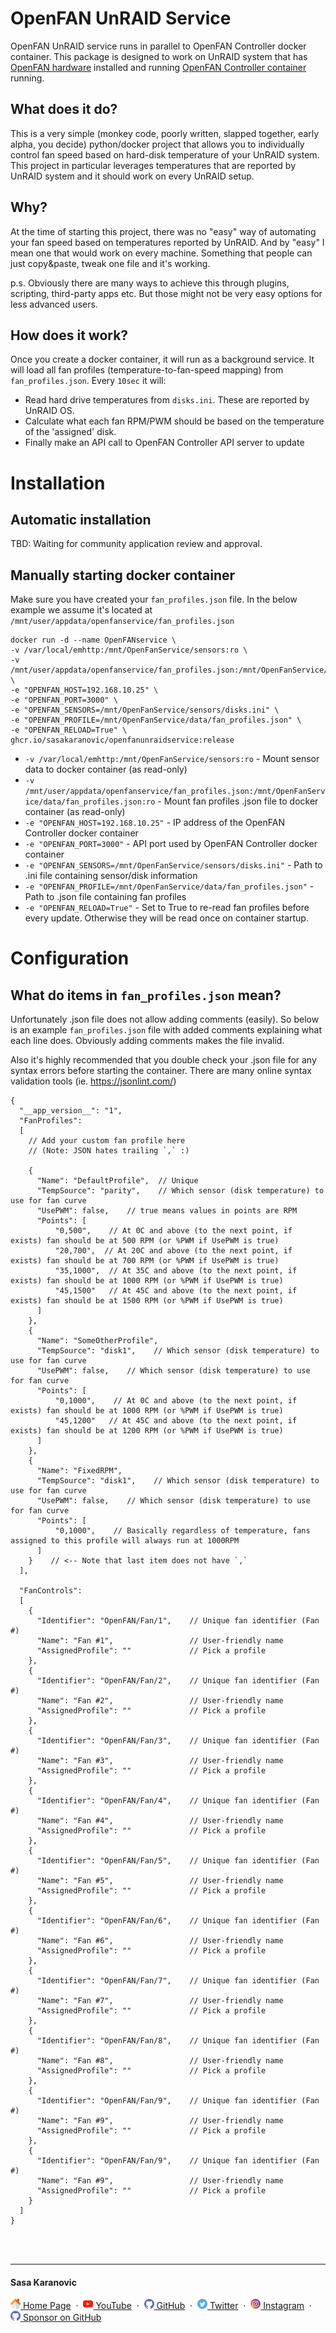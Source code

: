 # OpenFAN UnRAID Service

OpenFAN UnRAID service runs in parallel to OpenFAN Controller docker container.
This package is designed to work on UnRAID system that has [OpenFAN hardware](https://shop.sasakaranovic.com/products/openfan-pc-fan-controller) installed and running [OpenFAN Controller container](https://unraid.net/community/apps?q=OpenFanController#r) running.


## What does it do?

This is a very simple (monkey code, poorly written, slapped together, early alpha, you decide) python/docker project that allows you to individually control fan speed based on hard-disk temperature of your UnRAID system.
This project in particular leverages temperatures that are reported by UnRAID system and it should work on every UnRAID setup.

## Why?

At the time of starting this project, there was no "easy" way of automating your fan speed based on temperatures reported by UnRAID.
And by "easy" I mean one that would work on every machine. Something that people can just copy&paste, tweak one file and it's working.

p.s. Obviously there are many ways to achieve this through plugins, scripting, third-party apps etc. But those might not be very easy options for less advanced users.


## How does it work?

Once you create a docker container, it will run as a background service.
It will load all fan profiles (temperature-to-fan-speed mapping) from `fan_profiles.json`.
Every `10sec` it will:
- Read hard drive temperatures from `disks.ini`. These are reported by UnRAID OS.
- Calculate what each fan RPM/PWM should be based on the temperature of the 'assigned' disk.
- Finally make an API call to OpenFAN Controller API server to update

# Installation

## Automatic installation

TBD: Waiting for community application review and approval.

## Manually starting docker container

Make sure you have created your `fan_profiles.json` file. In the below example we assume it's located at `/mnt/user/appdata/openfanservice/fan_profiles.json`

```
docker run -d --name OpenFANservice \
-v /var/local/emhttp:/mnt/OpenFanService/sensors:ro \
-v /mnt/user/appdata/openfanservice/fan_profiles.json:/mnt/OpenFanService/data/fan_profiles.json:ro \
-e "OPENFAN_HOST=192.168.10.25" \
-e "OPENFAN_PORT=3000" \
-e "OPENFAN_SENSORS=/mnt/OpenFanService/sensors/disks.ini" \
-e "OPENFAN_PROFILE=/mnt/OpenFanService/data/fan_profiles.json" \
-e "OPENFAN_RELOAD=True" \
ghcr.io/sasakaranovic/openfanunraidservice:release
```

- `-v /var/local/emhttp:/mnt/OpenFanService/sensors:ro` - Mount sensor data to docker container (as read-only)
- `-v /mnt/user/appdata/openfanservice/fan_profiles.json:/mnt/OpenFanService/data/fan_profiles.json:ro` - Mount fan profiles .json file to docker container (as read-only)
- `-e "OPENFAN_HOST=192.168.10.25"` - IP address of the OpenFAN Controller docker container
- `-e "OPENFAN_PORT=3000"` - API port used by OpenFAN Controller docker container
- `-e "OPENFAN_SENSORS=/mnt/OpenFanService/sensors/disks.ini"` - Path to .ini file containing sensor/disk information
- `-e "OPENFAN_PROFILE=/mnt/OpenFanService/data/fan_profiles.json"` - Path to .json file containing fan profiles
- `-e "OPENFAN_RELOAD=True"` - Set to True to re-read fan profiles before every update. Otherwise they will be read once on container startup.



# Configuration

## What do items in `fan_profiles.json` mean?

Unfortunately .json file does not allow adding comments (easily).
So below is an example `fan_profiles.json` file with added comments explaining what each line does.
Obviously adding comments makes the file invalid.

Also it's highly recommended that you double check your .json file for any syntax errors before starting the container.
There are many online syntax validation tools (ie. https://jsonlint.com/)


```
{
  "__app_version__": "1",
  "FanProfiles":
  [
    // Add your custom fan profile here
    // (Note: JSON hates trailing `,` :)

    {
      "Name": "DefaultProfile",  // Unique
      "TempSource": "parity",    // Which sensor (disk temperature) to use for fan curve
      "UsePWM": false,    // true means values in points are RPM
      "Points": [
          "0,500",    // At 0C and above (to the next point, if exists) fan should be at 500 RPM (or %PWM if UsePWM is true)
          "20,700",  // At 20C and above (to the next point, if exists) fan should be at 700 RPM (or %PWM if UsePWM is true)
          "35,1000",  // At 35C and above (to the next point, if exists) fan should be at 1000 RPM (or %PWM if UsePWM is true)
          "45,1500"   // At 45C and above (to the next point, if exists) fan should be at 1500 RPM (or %PWM if UsePWM is true)
      ]
    },
    {
      "Name": "SomeOtherProfile",
      "TempSource": "disk1",    // Which sensor (disk temperature) to use for fan curve
      "UsePWM": false,    // Which sensor (disk temperature) to use for fan curve
      "Points": [
          "0,1000",    // At 0C and above (to the next point, if exists) fan should be at 1000 RPM (or %PWM if UsePWM is true)
          "45,1200"   // At 45C and above (to the next point, if exists) fan should be at 1200 RPM (or %PWM if UsePWM is true)
      ]
    },
    {
      "Name": "FixedRPM",
      "TempSource": "disk1",    // Which sensor (disk temperature) to use for fan curve
      "UsePWM": false,    // Which sensor (disk temperature) to use for fan curve
      "Points": [
          "0,1000",    // Basically regardless of temperature, fans assigned to this profile will always run at 1000RPM
      ]
    }    // <-- Note that last item does not have `,`
  ],

  "FanControls":
  [
    {
      "Identifier": "OpenFAN/Fan/1",    // Unique fan identifier (Fan #)
      "Name": "Fan #1",                 // User-friendly name
      "AssignedProfile": ""             // Pick a profile
    },
    {
      "Identifier": "OpenFAN/Fan/2",    // Unique fan identifier (Fan #)
      "Name": "Fan #2",                 // User-friendly name
      "AssignedProfile": ""             // Pick a profile
    },
    {
      "Identifier": "OpenFAN/Fan/3",    // Unique fan identifier (Fan #)
      "Name": "Fan #3",                 // User-friendly name
      "AssignedProfile": ""             // Pick a profile
    },
    {
      "Identifier": "OpenFAN/Fan/4",    // Unique fan identifier (Fan #)
      "Name": "Fan #4",                 // User-friendly name
      "AssignedProfile": ""             // Pick a profile
    },
    {
      "Identifier": "OpenFAN/Fan/5",    // Unique fan identifier (Fan #)
      "Name": "Fan #5",                 // User-friendly name
      "AssignedProfile": ""             // Pick a profile
    },
    {
      "Identifier": "OpenFAN/Fan/6",    // Unique fan identifier (Fan #)
      "Name": "Fan #6",                 // User-friendly name
      "AssignedProfile": ""             // Pick a profile
    },
    {
      "Identifier": "OpenFAN/Fan/7",    // Unique fan identifier (Fan #)
      "Name": "Fan #7",                 // User-friendly name
      "AssignedProfile": ""             // Pick a profile
    },
    {
      "Identifier": "OpenFAN/Fan/8",    // Unique fan identifier (Fan #)
      "Name": "Fan #8",                 // User-friendly name
      "AssignedProfile": ""             // Pick a profile
    },
    {
      "Identifier": "OpenFAN/Fan/9",    // Unique fan identifier (Fan #)
      "Name": "Fan #9",                 // User-friendly name
      "AssignedProfile": ""             // Pick a profile
    },
    {
      "Identifier": "OpenFAN/Fan/9",    // Unique fan identifier (Fan #)
      "Name": "Fan #9",                 // User-friendly name
      "AssignedProfile": ""             // Pick a profile
    }
  ]
}
```

<br/><br/>

---

#### Sasa Karanovic

<a href="https://sasakaranovic.com/" target="_blank" title="Sasa Karanovic Home Page"><img src="https://raw.githubusercontent.com/SasaKaranovic/common/master/assets/img_home.png" width="16"> Home Page</a> &nbsp;&middot;&nbsp;
<a href="https://youtube.com/c/sasakaranovic" target="_blank" title="Sasa Karanovic on YouTube"><img src="https://raw.githubusercontent.com/SasaKaranovic/common/master/assets/img_youtube.png" width="16"> YouTube</a> &nbsp;&middot;&nbsp;
<a href="https://github.com/sasakaranovic" target="_blank" title="Sasa Karanovic on GitHub"><img src="https://raw.githubusercontent.com/SasaKaranovic/common/master/assets/img_github.png" width="16"> GitHub</a> &nbsp;&middot;&nbsp;
<a href="https://twitter.com/_sasakaranovic_" target="_blank" title="Sasa Karanovic on Twitter"><img src="https://raw.githubusercontent.com/SasaKaranovic/common/master/assets/img_twitter.png" width="16"> Twitter</a> &nbsp;&middot;&nbsp;
<a href="https://instagram.com/_sasakaranovic_" target="_blank" title="Sasa Karanovic on Instagram"><img src="https://raw.githubusercontent.com/SasaKaranovic/common/master/assets/img_instagram.png" width="16"> Instagram</a> &nbsp;&middot;&nbsp;
<a href="https://github.com/sponsors/SasaKaranovic" target="_blank" title="Sponsor on GitHub"><img src="https://raw.githubusercontent.com/SasaKaranovic/common/master/assets/img_github.png" width="16"> Sponsor on GitHub</a>
